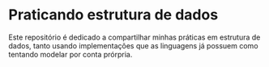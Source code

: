 <h1>Praticando estrutura de dados</h1>

<p>
  Este repositório é dedicado a compartilhar minhas práticas em estrutura de dados, tanto usando implementações que as linguagens já possuem
  como tentando modelar por conta prórpria. 
</p>
